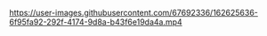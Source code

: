 https://user-images.githubusercontent.com/67692336/162625636-6f95fa92-292f-4174-9d8a-b43f6e19da4a.mp4
